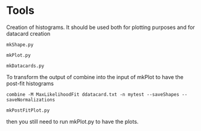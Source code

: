 Tools
====

Creation of histograms. It should be used both for plotting purposes and for datacard creation

    mkShape.py

    mkPlot.py

    mkDatacards.py


To transform the output of combine into the input of mkPlot to have the post-fit histograms

    combine -M MaxLikelihoodFit ddatacard.txt -n mytest --saveShapes --saveNormalizations

    mkPostFitPlot.py
    
then you still need to run mkPlot.py to have the plots.

